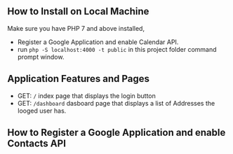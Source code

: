## How to Install on Local Machine

Make sure you have PHP 7 and above installed,

- Register a Google Application and enable Calendar API.
- run `php -S localhost:4000 -t public` in this project folder command prompt window.

## Application Features and Pages

- GET: `/` index page that displays the login button
- GET: `/dashboard` dasboard page that displays a list of Addresses the looged user has.

## How to Register a Google Application and enable Contacts API

